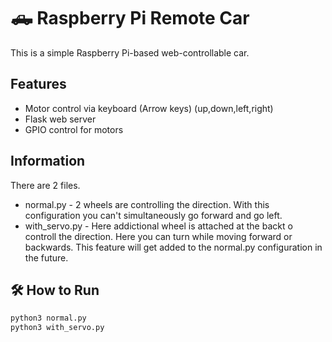 # 🛻 Raspberry Pi Remote Car 

This is a simple Raspberry Pi-based web-controllable car.

## Features
- Motor control via keyboard (Arrow keys) (up,down,left,right)
- Flask web server
- GPIO control for motors

## Information
There are 2 files. 
- normal.py - 2 wheels are controlling the direction. With this configuration you can't simultaneously go forward and go left.
- with_servo.py - Here addictional wheel is attached at the backt o controll the direction. Here you can turn while moving forward or backwards. This feature will get added to the normal.py configuration in the future.

## 🛠 How to Run
```bash
python3 normal.py
python3 with_servo.py
